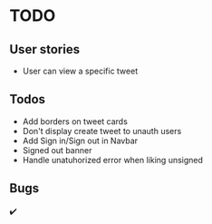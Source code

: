 # TODO

## User stories

- User can view a specific tweet

## Todos

- Add borders on tweet cards
- Don't display create tweet to unauth users
- Add Sign in/Sign out in Navbar
- Signed out banner
- Handle unatuhorized error when liking unsigned

## Bugs

✔️
